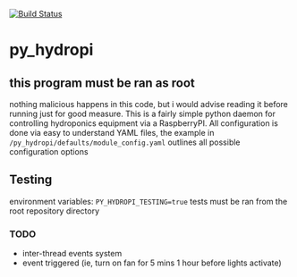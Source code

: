 [![Build Status](https://travis-ci.org/chestm007/py_hydropi.svg?branch=master)](https://travis-ci.org/chestm007/py_hydropi)
# py_hydropi

## this program must be ran as root 
nothing malicious happens in this code, but i would advise reading it before 
running just for good measure. 
This is a fairly simple python daemon for controlling hydroponics equipment
via a RaspberryPI. 
All configuration is done via easy to understand YAML files, the example
in `/py_hydropi/defaults/module_config.yaml`
outlines all possible configuration options

## Testing
environment variables: 
`PY_HYDROPI_TESTING=true` 
tests must be ran from the root repository directory

### TODO
- inter-thread events system
- event triggered (ie, turn on fan for 5 mins 1 hour before lights activate)